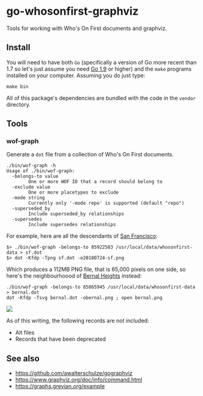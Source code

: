 # go-whosonfirst-graphviz

Tools for working with Who's On First documents and graphviz.

## Install

You will need to have both `Go` (specifically a version of Go more recent than 1.7 so let's just assume you need [Go 1.9](https://golang.org/dl/) or higher) and the `make` programs installed on your computer. Assuming you do just type:

```
make bin
```

All of this package's dependencies are bundled with the code in the `vendor` directory.

## Tools

### wof-graph

Generate a `dot` file from a collection of Who's On First documents.

```
./bin/wof-graph -h
Usage of ./bin/wof-graph:
  -belongs-to value
    	One or more WOF ID that a record should belong to
  -exclude value
    	One or more placetypes to exclude
  -mode string
    	Currently only '-mode repo' is supported (default "repo")
  -superseded_by
    	Include superseded_by relationships
  -supersedes
    	Include supersedes relationships
```	

For example, here are all the descendants of [San Francisco](https://spelunker.whosonfirst.org/id/85922583/descendants/?exclude=nullisland):

```
$> ./bin/wof-graph -belongs-to 85922583 /usr/local/data/whosonfirst-data > sf.dot
$> dot -Kfdp -Tpng sf.dot -o20180724-sf.png
```

Which produces a 112MB PNG file, that is 65,000 pixels on one side, so here's the neighbourhoood of [Bernal Heights](https://spelunker.whosonfirst.org/id/85865945/descendants/?exclude=nullisland) instead:

```
./bin/wof-graph -belongs-to 85865945 /usr/local/data/whosonfirst-data > bernal.dot
dot -Kfdp -Tsvg bernal.dot -obernal.png ; open bernal.png
```

![](images/20180724-bernal.png)


As of this writing, the following records are not included:

* Alt files
* Records that have been deprecated

## See also

* https://github.com/awalterschulze/gographviz
* https://www.graphviz.org/doc/info/command.html
* https://graphs.grevian.org/example